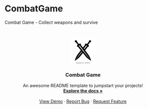 # CombatGame
Combat Game - Collect weapons and survive


<br />
<p align="center">
  <a href="https://github.com/eladb21/CombatGame">
    <img src="Images/sword-logo.jpg" alt="Logo" width="80" height="80">
  </a>

  <h3 align="center"><Bold>Combat Game<Bold></h3>

  <p align="center">
    An awesome README template to jumpstart your projects!
    <br />
    <a href="https://github.com/othneildrew/Best-README-Template"><strong>Explore the docs »</strong></a>
    <br />
    <br />
    <a href="https://github.com/othneildrew/Best-README-Template">View Demo</a>
    ·
    <a href="https://github.com/othneildrew/Best-README-Template/issues">Report Bug</a>
    ·
    <a href="https://github.com/othneildrew/Best-README-Template/issues">Request Feature</a>
  </p>
</p>
